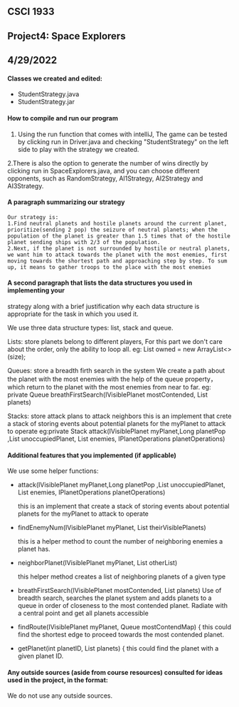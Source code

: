 ## CSCI 1933 
## Project4: Space Explorers
## 4/29/2022

#### Classes we created and edited:
 - StudentStrategy.java
 - StudentStrategy.jar


#### How to compile and run our program

1. Using the run function that comes with intelliJ, The game can be tested by clicking run in Driver.java and checking "StudentStrategy" on the left side to play with the strategy we created. 

2.There is also the option to generate the number of wins directly by clicking run in SpaceExplorers.java, and you can choose different opponents, such as RandomStrategy, AI1Strategy, AI2Strategy and AI3Strategy.

#### A paragraph summarizing our strategy

	Our strategy is:
	1.Find neutral planets and hostile planets around the current planet, prioritize(sending 2 pop) the seizure of neutral planets; when the population of the planet is greater than 1.5 times that of the hostile planet sending ships with 2/3 of the population.
	2.Next, if the planet is not surrounded by hostile or neutral planets, we want him to attack towards the planet with the most enemies, first moving towards the shortest path and approaching step by step. To sum up, it means to gather troops to the place with the most enemies


#### A second paragraph that lists the data structures you used in implementing your
strategy along with a brief justification why each data structure is appropriate for
the task in which you used it.

We use three data structure types: list, stack and queue.

Lists: store planets belong to different players, 
	For this part we don't care about the order, only the ability to loop all.
	eg: List<IVisiblePlanet> owned = new ArrayList<>(size); 

Queues: store a breadth firth search in the system
	We create a path about the planet with the most enemies with the help of the queue property，which return to the planet with the most enemies from near to far.
	eg: private Queue<IPlanet> breathFirstSearch(IVisiblePlanet mostContended, List<IPlanet> planets)

Stacks: store attack plans to attack neighbors
	this is an implement that crete a stack of storing events about potential planets for the myPlanet to attack to operate
	eg:private Stack<IEvent> attack(IVisiblePlanet myPlanet,Long planetPop ,List<IVisiblePlanet> unoccupiedPlanet, List<IVisiblePlanet> enemies, IPlanetOperations planetOperations)

#### Additional features that you implemented (if applicable)

We use some helper functions:

 - attack(IVisiblePlanet myPlanet,Long planetPop ,List<IVisiblePlanet> unoccupiedPlanet, List<IVisiblePlanet> enemies, IPlanetOperations planetOperations)

	this is an implement that create a stack of storing events about potential planets for the myPlanet to attack to operate

 - findEnemyNum(IVisiblePlanet myPlanet, List<IVisiblePlanet> theirVisiblePlanets)

	this is a helper method to count the number of neighboring enemies a planet has.

 - neighborPlanet(IVisiblePlanet myPlanet, List<IVisiblePlanet> otherList)

	this helper method creates a list of neighboring planets of a given type
* breathFirstSearch(IVisiblePlanet mostContended, List<IPlanet> planets)
	Use of breadth search, searches the planet system and adds planets to a queue in order of closeness to the most contended planet. Radiate with a central point and get all planets accessible

* findRoute(IVisiblePlanet myPlanet, Queue<IPlanet> mostContendMap) {
	this could find the shortest edge to proceed towards the most contended planet.

* getPlanet(int planetID, List<IPlanet> planets) {
	this could find the planet with a given planet ID.


#### Any outside sources (aside from course resources) consulted for ideas used in the project, in the format: 
We do not use any outside sources.

